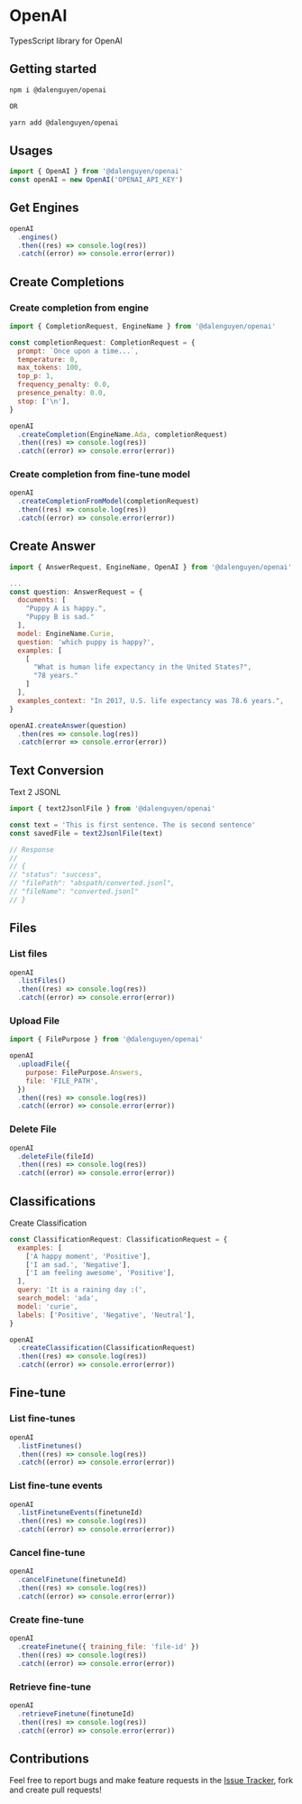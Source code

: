 # OpenAI

TypesScript library for OpenAI

## Getting started

```bash
npm i @dalenguyen/openai

OR

yarn add @dalenguyen/openai
```

## Usages

```javascript
import { OpenAI } from '@dalenguyen/openai'
const openAI = new OpenAI('OPENAI_API_KEY')
```

## Get Engines

```javascript
openAI
  .engines()
  .then((res) => console.log(res))
  .catch((error) => console.error(error))
```

## Create Completions

### Create completion from engine

```javascript
import { CompletionRequest, EngineName } from '@dalenguyen/openai'

const completionRequest: CompletionRequest = {
  prompt: `Once upon a time...`,
  temperature: 0,
  max_tokens: 100,
  top_p: 1,
  frequency_penalty: 0.0,
  presence_penalty: 0.0,
  stop: ['\n'],
}

openAI
  .createCompletion(EngineName.Ada, completionRequest)
  .then((res) => console.log(res))
  .catch((error) => console.error(error))
```

### Create completion from fine-tune model

```javascript
openAI
  .createCompletionFromModel(completionRequest)
  .then((res) => console.log(res))
  .catch((error) => console.error(error))
```

## Create Answer

```javascript
import { AnswerRequest, EngineName, OpenAI } from '@dalenguyen/openai'

...
const question: AnswerRequest = {
  documents: [
    "Puppy A is happy.",
    "Puppy B is sad."
  ],
  model: EngineName.Curie,
  question: 'which puppy is happy?',
  examples: [
    [
      "What is human life expectancy in the United States?",
      "78 years."
    ]
  ],
  examples_context: "In 2017, U.S. life expectancy was 78.6 years.",
}

openAI.createAnswer(question)
  .then(res => console.log(res))
  .catch(error => console.error(error))

```

## Text Conversion

Text 2 JSONL

```javascript
import { text2JsonlFile } from '@dalenguyen/openai'

const text = 'This is first sentence. The is second sentence'
const savedFile = text2JsonlFile(text)

// Response
//
// {
// "status": "success",
// "filePath": "abspath/converted.jsonl",
// "fileName": "converted.jsonl"
// }
```

## Files

### List files

```javascript
openAI
  .listFiles()
  .then((res) => console.log(res))
  .catch((error) => console.error(error))
```

### Upload File

```javascript
import { FilePurpose } from '@dalenguyen/openai'

openAI
  .uploadFile({
    purpose: FilePurpose.Answers,
    file: 'FILE_PATH',
  })
  .then((res) => console.log(res))
  .catch((error) => console.error(error))
```

### Delete File

```javascript
openAI
  .deleteFile(fileId)
  .then((res) => console.log(res))
  .catch((error) => console.error(error))
```

## Classifications

Create Classification

```javascript
const ClassificationRequest: ClassificationRequest = {
  examples: [
    ['A happy moment', 'Positive'],
    ['I am sad.', 'Negative'],
    ['I am feeling awesome', 'Positive'],
  ],
  query: 'It is a raining day :(',
  search_model: 'ada',
  model: 'curie',
  labels: ['Positive', 'Negative', 'Neutral'],
}

openAI
  .createClassification(ClassificationRequest)
  .then((res) => console.log(res))
  .catch((error) => console.error(error))
```

## Fine-tune

### List fine-tunes

```javascript
openAI
  .listFinetunes()
  .then((res) => console.log(res))
  .catch((error) => console.error(error))
```

### List fine-tune events

```javascript
openAI
  .listFinetuneEvents(finetuneId)
  .then((res) => console.log(res))
  .catch((error) => console.error(error))
```

### Cancel fine-tune

```javascript
openAI
  .cancelFinetune(finetuneId)
  .then((res) => console.log(res))
  .catch((error) => console.error(error))
```

### Create fine-tune

```javascript
openAI
  .createFinetune({ training_file: 'file-id' })
  .then((res) => console.log(res))
  .catch((error) => console.error(error))
```

### Retrieve fine-tune

```javascript
openAI
  .retrieveFinetune(finetuneId)
  .then((res) => console.log(res))
  .catch((error) => console.error(error))
```

## Contributions

Feel free to report bugs and make feature requests in the [Issue Tracker](https://github.com/dalenguyen/dalenguyen.github.io/issues), fork and create pull requests!

